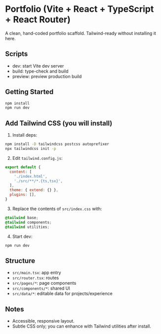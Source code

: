 # Portfolio (Vite + React + TypeScript + React Router)

A clean, hand-coded portfolio scaffold. Tailwind-ready without installing it here.

## Scripts
- dev: start Vite dev server
- build: type-check and build
- preview: preview production build

## Getting Started
```bash
npm install
npm run dev
```

## Add Tailwind CSS (you will install)
1. Install deps:
```bash
npm install -D tailwindcss postcss autoprefixer
npx tailwindcss init -p
```
2. Edit `tailwind.config.js`:
```js
export default {
  content: [
    './index.html',
    './src/**/*.{ts,tsx}',
  ],
  theme: { extend: {} },
  plugins: [],
}
```
3. Replace the contents of `src/index.css` with:
```css
@tailwind base;
@tailwind components;
@tailwind utilities;
```
4. Start dev:
```bash
npm run dev
```

## Structure
- `src/main.tsx`: app entry
- `src/router.tsx`: routes
- `src/pages/*`: page components
- `src/components/*`: shared UI
- `src/data/*`: editable data for projects/experience

## Notes
- Accessible, responsive layout.
- Subtle CSS only; you can enhance with Tailwind utilities after install.
